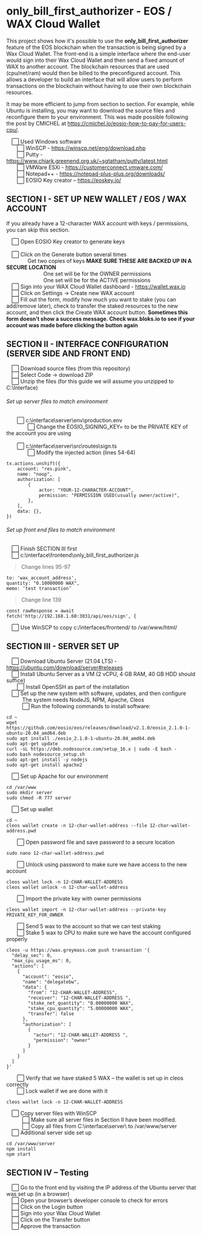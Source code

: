 # only_bill_first_authorizer - EOS / WAX Cloud Wallet

This project shows how it's possible to use the **only_bill_first_authorizer** feature of the EOS blockchain when the transaction is being signed by a Wax Cloud Wallet. 
The front-end is a simple interface where the end-user would sign into their Wax Cloud Wallet and then send a fixed amount of WAX to another account. 
The blockchain resources that are used (cpu/net/ram) would then be billed to the preconfigured account. 
This allows a developer to build an interface that will allow users to perform transactions on the blockchain without having to use their own blockchain resources.

It may be more efficient to jump from section to section. For example, while Ubuntu is installing, you may want to download the source files and reconfigure them to your environment.
This was made possible following the post by CMICHEL at https://cmichel.io/eosio-how-to-pay-for-users-cpu/.

&emsp;⬜ Used Windows software<BR>
&emsp;&emsp;⬜ WinSCP - https://winscp.net/eng/download.php	<BR>
&emsp;&emsp;⬜ Putty - https://www.chiark.greenend.org.uk/~sgtatham/putty/latest.html	<BR>
&emsp;&emsp;⬜ VMWare ESXi - https://customerconnect.vmware.com/	<BR>
&emsp;&emsp;⬜ Notepad++ - https://notepad-plus-plus.org/downloads/	<BR>
&emsp;&emsp;⬜ EOSIO Key	creator – https://eoskey.io/

## SECTION I - SET UP NEW WALLET / EOS / WAX ACCOUNT

If you already have a 12-character WAX account with keys / permissions, you can skip this section.<p>

&emsp;⬜ Open EOSIO Key creator to generate keys<BR>		 
&emsp;⬜ Click on the Generate button several times<BR>
&emsp;&emsp;&emsp;&emsp;Get two copies of keys <B>MAKE SURE THESE ARE BACKED UP IN A SECURE LOCATION</b><BR>
&emsp;&emsp;&emsp;&emsp;&emsp;&emsp;&emsp;One set will be for the OWNER permissions<BR>
&emsp;&emsp;&emsp;&emsp;&emsp;&emsp;&emsp;One set will be for the ACTIVE permissions<BR>
&emsp;⬜ Sign into your WAX Cloud Wallet dashboard - https://wallet.wax.io<BR>
&emsp;⬜ Click on Settings -> Create new WAX account<BR>
&emsp;⬜ Fill out the form, modify how much you want to stake (you can add/remove later), check to transfer 
       the staked resources to the new account, and then click the Create WAX account button. <B>Sometimes this form doesn’t show a success message. Check wax.bloks.io to see if your account was made before clicking the button again</b>

## SECTION II - INTERFACE CONFIGURATION (SERVER SIDE AND FRONT END)
&emsp;⬜ Download source files (from this repository)<BR>
&emsp;⬜ Select Code -> download ZIP<BR>
&emsp;⬜ Unzip the files (for this guide we will assume you unzipped to C:\Interface\)<BR>
###### Set up server files to match environment<BR>
&emsp;&emsp;⬜ c:\interface\server\env\production.env<BR>
&emsp;&emsp;&emsp;&emsp;⬜ Change the EOSIO_SIGNING_KEY= to be the PRIVATE KEY of the account you are using<BR>		
&emsp;&emsp;⬜ c:\interface\server\src\routes\sign.ts<BR>
&emsp;&emsp;&emsp;&emsp;⬜ Modify the injected action (lines 54-64)<BR>
```
tx.actions.unshift({
	account: "res.pink",
	name: "noop",
	authorization: [
		{
			actor: "YOUR-12-CHARACTER-ACCOUNT",
			permission: "PERMISSION USED(usually owner/active)",
		},
	],
	data: {},
})	
```
###### Set up front end files to match environment
&emsp;⬜ Finish SECTION III first <br>
&emsp;⬜ c:\interface\frontend\only_bill_first_authorizer.js <br>
> Change lines 95-97 <br>
```
to: 'wax_account_address',
quantity: "0.10000000 WAX",
memo: ‘test transaction’
```
> Change line 139 <br>
```
const rawResponse = await fetch('http://192.168.1.60:3031/api/eos/sign', {
```
&emsp;⬜ Use WinSCP to copy c:/interfaces/frontend/ to /var/www/html/

## SECTION III - SERVER SET UP

&emsp;⬜ Download Ubuntu Server (21.04 LTS) - https://ubuntu.com/download/server#releases <br>
&emsp;⬜ Install Ubuntu Server as a VM (2 vCPU, 4 GB RAM, 40 GB HDD should suffice) <br>
&emsp;&emsp;⬜ Install OpenSSH as part of the installation <br>
&emsp;⬜ Set up the new system with software, updates, and then configure <br>
&emsp;&emsp;&emsp;The system needs NodeJS, NPM, Apache, Cleos <br>
&emsp;&emsp;&emsp;⬜ Run the following commands to install software: <br>
```
cd ~
wget https://github.com/eosio/eos/releases/download/v2.1.0/eosio_2.1.0-1-ubuntu-20.04_amd64.deb
sudo apt install ./eosio_2.1.0-1-ubuntu-20.04_amd64.deb
sudo apt-get update
curl -sL https://deb.nodesource.com/setup_16.x | sudo -E bash -
sudo bash nodesource_setup.sh
sudo apt-get install -y nodejs
sudo apt-get install apache2
```
&emsp;⬜ Set up Apache for our environment <br>
```
cd /var/www
sudo mkdir server
sudo chmod -R 777 server
```
&emsp;⬜ Set up wallet <br>
```
cd ~
cleos wallet create -n 12-char-wallet-address --file 12-char-wallet-address.pwd
```
&emsp;&emsp;⬜ Open password file and save password to a secure location
```
sudo nano 12-char-wallet-address.pwd
```
&emsp;&emsp;⬜ Unlock using password to make sure we have access to the new account
```
cleos wallet lock -n 12-CHAR-WALLET-ADDRESS
cleos wallet unlock -n 12-char-wallet-address
```
&emsp;&emsp;⬜ Import the private key with owner permissions
```
cleos wallet import -n 12-char-wallet-address --private-key PRIVATE_KEY_FOR_OWNER
```
&emsp;&emsp;⬜ Send 5 wax to the account so that we can test staking <BR>
&emsp;&emsp;⬜ Stake 5 wax to CPU to make sure we have the account configured properly
```
cleos -u https://wax.greymass.com push transaction '{
  "delay_sec": 0,
  "max_cpu_usage_ms": 0,
  "actions": [
    {
      "account": "eosio",
      "name": "delegatebw",
      "data": {
        "from": "12-CHAR-WALLET-ADDRESS",
        "receiver": "12-CHAR-WALLET-ADDRESS ",
        "stake_net_quantity": "0.00000000 WAX",
        "stake_cpu_quantity": "5.00000000 WAX",
        "transfer": false
      },
      "authorization": [
        {
          "actor": "12-CHAR-WALLET-ADDRESS ",
          "permission": "owner"
        }
      ]
    }
  ]
}'
```
&emsp;&emsp;⬜ Verify that we have staked 5 WAX – the wallet is set up in cleos correctly <BR>
&emsp;&emsp;⬜ Lock wallet if we are done with it
```	
cleos wallet lock -n 12-CHAR-WALLET-ADDRESS
```

&emsp;⬜ Copy server files with WinSCP <BR>
&emsp;&emsp;&emsp;⬜ Make sure all server files in Section II have been modified. <BR>
&emsp;&emsp;&emsp;⬜ Copy all files from C:\interface\server\ to /var/www/server <BR>
&emsp;⬜ Additional server side set up <BR>
```
cd /var/www/server
npm install
npm start
```
## SECTION IV – Testing
&emsp;⬜ Go to the front end by visiting the IP address of the Ubuntu server that was set up (in a browser) <BR>
&emsp;⬜ Open your browser’s developer console to check for errors <BR>
&emsp;⬜ Click on the Login button <BR>
&emsp;⬜ Sign into your Wax Cloud Wallet <BR>
&emsp;⬜ Click on the Transfer button <BR>
&emsp;⬜ Approve the transaction <BR>
